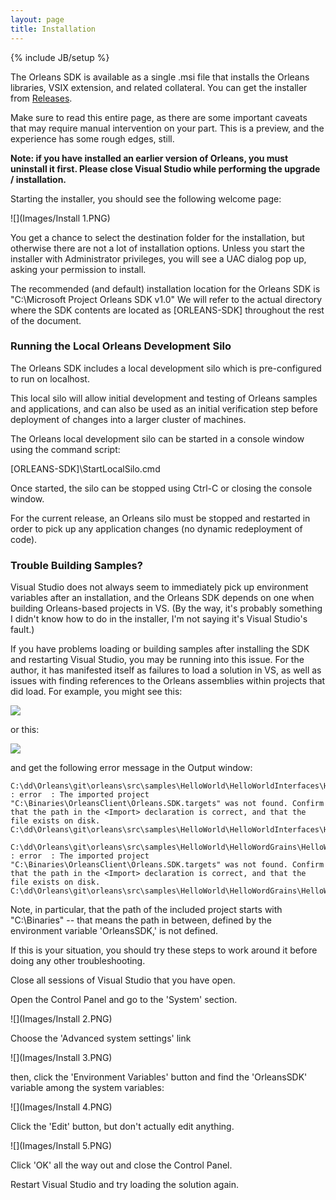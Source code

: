 ```yaml
---
layout: page
title: Installation
---
```

{% include JB/setup %}

The Orleans SDK is available as a single .msi file that installs the Orleans libraries, VSIX extension, and related collateral. You can get the installer from [Releases](https://github.com/dotnet/orleans/releases).

Make sure to read this entire page, as there are some important caveats that may require manual intervention on your part. This is a preview, and the experience has some rough edges, still.

**Note: if you have installed an earlier version of Orleans, you must uninstall it first. Please close Visual Studio while performing the upgrade / installation.**

Starting the installer, you should see the following welcome page:

![](Images/Install 1.PNG)

You get a chance to select the destination folder for the installation, but otherwise there are not a lot of installation options. Unless you start the installer with Administrator privileges, you will see a UAC dialog pop up, asking your permission to install.

The recommended (and default) installation location for the Orleans SDK is "C:\Microsoft Project Orleans SDK v1.0" We will refer to the actual directory where the SDK contents are located as [ORLEANS-SDK] throughout the rest of the document.

### Running the Local Orleans Development Silo 
The Orleans SDK includes a local development silo which is pre-configured to run on localhost.

This local silo will allow initial development and testing of Orleans samples and applications, and can also be used as an initial verification step before deployment of changes into a larger cluster of machines.

The Orleans local development silo can be started in a console window using the command script:

[ORLEANS-SDK]\StartLocalSilo.cmd

Once started, the silo can be stopped using Ctrl-C or closing the console window.

For the current release, an Orleans silo must be stopped and restarted in order to pick up any application changes (no dynamic redeployment of code).

### Trouble Building Samples?
Visual Studio does not always seem to immediately pick up environment variables after an installation, and the Orleans SDK depends on one when building Orleans-based projects in VS. (By the way, it's probably something I didn't know how to do in the installer, I'm not saying it's Visual Studio's fault.)

If you have problems loading or building samples after installing the SDK and restarting Visual Studio, you may be running into this issue. For the author, it has manifested itself as failures to load a solution in VS, as well as issues with finding references to the Orleans assemblies within projects that did load.
For example, you might see this:

![](http://download-codeplex.sec.s-msft.com/Download?ProjectName=orleans&DownloadId=819322)

or this:

![](http://download-codeplex.sec.s-msft.com/Download?ProjectName=orleans&DownloadId=817451)

and get the following error message in the Output window:

    C:\dd\Orleans\git\orleans\src\samples\HelloWorld\HelloWorldInterfaces\HelloWorldInterfaces.csproj : error  : The imported project "C:\Binaries\OrleansClient\Orleans.SDK.targets" was not found. Confirm that the path in the <Import> declaration is correct, and that the file exists on disk.  C:\dd\Orleans\git\orleans\src\samples\HelloWorld\HelloWorldInterfaces\HelloWorldInterfaces.csproj
    
    C:\dd\Orleans\git\orleans\src\samples\HelloWorld\HelloWordGrains\HelloWordGrains.csproj : error  : The imported project "C:\Binaries\OrleansClient\Orleans.SDK.targets" was not found. Confirm that the path in the <Import> declaration is correct, and that the file exists on disk.  C:\dd\Orleans\git\orleans\src\samples\HelloWorld\HelloWordGrains\HelloWordGrains.csproj

Note, in particular, that the path of the included project starts with "C:\Binaries" -- that means the path in between, defined by the environment variable 'OrleansSDK,' is not defined.

If this is your situation, you should try these steps to work around it before doing any other troubleshooting.

Close all sessions of Visual Studio that you have open.

Open the Control Panel and go to the 'System' section.

![](Images/Install 2.PNG)

Choose the 'Advanced system settings' link

![](Images/Install 3.PNG)

then, click the 'Environment Variables' button and find the 'OrleansSDK' variable among the system variables:

![](Images/Install 4.PNG)

Click the 'Edit' button, but don't actually edit anything.

![](Images/Install 5.PNG)

 Click 'OK' all the way out and close the Control Panel.

 Restart Visual Studio and try loading the solution again.
